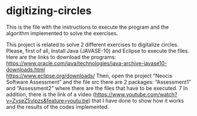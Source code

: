 # digitizing-circles

This is the file with the instructions to execute the program and the algorithm implemented to solve the exercises. 

This project is related to solve 2 different exercises to digitalize circles.
Please, first of all, Install Java (JAVASE-10) and Eclipse to execute the files. Here are the links to download the programs:
https://www.oracle.com/java/technologies/java-archive-javase10-downloads.html  
https://www.eclipse.org/downloads/ 
Then, open the project “Neocis Software Assessment” and the file src there are 2 packages: “Assessment1” and “Assessment2” where there are the files that have to be executed. 7
In addition, there is the link of a video  (https://www.youtube.com/watch?v=ZvseZ5vlpzs&feature=youtu.be)  that I have done to show how it works and the results of the codes implemented.
